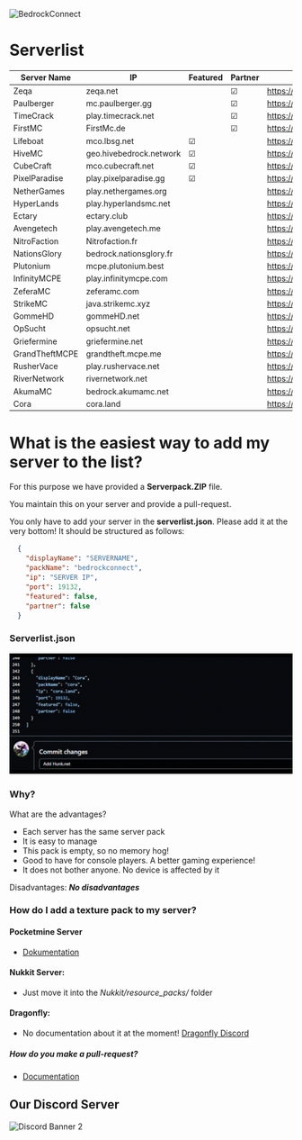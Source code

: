 ![BedrockConnect](https://cdn.discordapp.com/attachments/1022232337938911262/1099499823029305384/channels4_banner.jpg)

# Serverlist

| Server Name        | IP                      | Featured  | Partner |Link (Serverpack) |
|--------------------|-------------------------|-----------|---------|------------------------------------|
| Zeqa               | zeqa.net                |           | &#9745; | https://pack.bedrockhub.io/zeqa
| Paulberger         | mc.paulberger.gg        |           | &#9745; | https://pack.bedrockhub.io/paulberger
| TimeCrack          | play.timecrack.net      |           | &#9745; | https://pack.bedrockhub.io/timecrack
| FirstMC            | FirstMc.de              |           | &#9745; | https://pack.bedrockhub.io/firstmc
| Lifeboat           | mco.lbsg.net            | &#9745;   |         | https://pack.bedrockhub.io/lbsg
| HiveMC             | geo.hivebedrock.network | &#9745;   |         | https://pack.bedrockhub.io/hivemc
| CubeCraft          | mco.cubecraft.net       | &#9745;   |         | https://pack.bedrockhub.io/cubecraft
| PixelParadise      | play.pixelparadise.gg   | &#9745;   |         | https://pack.bedrockhub.io/pixelparadise
| NetherGames        | play.nethergames.org    |           |         | https://pack.bedrockhub.io/nethergames
| HyperLands         | play.hyperlandsmc.net   |           |         | https://pack.bedrockhub.io/hyperlands
| Ectary             | ectary.club             |           |         | https://pack.bedrockhub.io/ectary
| Avengetech         | play.avengetech.me      |           |         | https://pack.bedrockhub.io/avengetech
| NitroFaction       | Nitrofaction.fr         |           |         | https://pack.bedrockhub.io/nitrofaction
| NationsGlory       | bedrock.nationsglory.fr |           |         | https://pack.bedrockhub.io/NationsGlory
| Plutonium          | mcpe.plutonium.best     |           |         | https://pack.bedrockhub.io/plutonium
| InfinityMCPE       | play.infinitymcpe.com   |           |         | https://pack.bedrockhub.io/infinitymcpe
| ZeferaMC           | zeferamc.com            |           |         | https://pack.bedrockhub.io/zeferamc
| StrikeMC           | java.strikemc.xyz       |           |         | https://pack.bedrockhub.io/strikemc
| GommeHD            | gommeHD.net             |           |         | https://pack.bedrockhub.io/gommehd
| OpSucht            | opsucht.net             |           |         | https://pack.bedrockhub.io/opsucht
| Griefermine        | griefermine.net         |           |         | https://pack.bedrockhub.io/griefermine
| GrandTheftMCPE     | grandtheft.mcpe.me      |           |         | https://pack.bedrockhub.io/grandtheftmcpe
| RusherVace         | play.rushervace.net     |           |         | https://pack.bedrockhub.io/rushervace
| RiverNetwork       | rivernetwork.net        |           |         | https://pack.bedrockhub.io/rivernetwork
| AkumaMC            | bedrock.akumamc.net     |           |         | https://pack.bedrockhub.io/akumamc
| Cora               | cora.land               |           |         | https://pack.bedrockhub.io/cora

# What is the easiest way to add my server to the list?
For this purpose we have provided a <strong>Serverpack.ZIP</strong> file. 

You maintain this on your server and provide a pull-request. 

You only have to add your server in the <strong>serverlist.json</strong>. Please add it at the very bottom!
It should be structured as follows:

```json
  {
    "displayName": "SERVERNAME",
    "packName": "bedrockconnect",
    "ip": "SERVER IP",
    "port": 19132,
    "featured": false,
    "partner": false
  }
```
### Serverlist.json
![HowAddthat](https://github.com/BedrockHubIO/BedrockConnect-Serverlist/blob/c710fd83b8abb3379d6aa9169727c22f64c66d50/0423-_1_.gif)
### Why?
What are the advantages?
- Each server has the same server pack
- It is easy to manage
- This pack is empty, so no memory hog! 
- Good to have for console players. A better gaming experience!
- It does not bother anyone. No device is affected by it  

Disadvantages: 
<strong>*No disadvantages*</strong>

### How do I add a texture pack to my server?
#### Pocketmine Server
- [Dokumentation](https://github.com/pmmp/PocketMine-MP/blob/stable/resources/resource_packs.yml)

#### Nukkit Server: 
- Just move it into the *Nukkit/resource_packs/* folder

#### Dragonfly: 
- No documentation about it at the moment! 
	[Dragonfly Discord](https://discord.gg/NRbJ9Q8zmn)
	
##### How do you make a pull-request?
- [Documentation](https://docs.github.com/en/pull-requests/collaborating-with-pull-requests/proposing-changes-to-your-work-with-pull-requests/about-pull-requests)

## Our Discord Server
![Discord Banner 2](https://discordapp.com/api/guilds/880891245306740807/widget.png?style=banner2)
